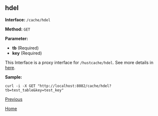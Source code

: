 ## hdel ##

**Interface:** `/cache/hdel`

**Method:** `GET`

**Parameter:** 

*  **tb** (Required)  
*  **key** (Required)  

This Interface is a proxy interface for `/hustcache/hdel`. See more details in [here](../../hustdb/hustcache/hdel.md).  

**Sample:**

    curl -i -X GET "http://localhost:8082/cache/hdel?tb=test_table&key=test_key"

[Previous](../cache.md)

[Home](../../../index.md)
